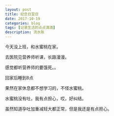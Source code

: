 ```yaml
---
layout: post
title: 纪念日翌日
date: 2017-10-19
categories: blog
tags: [记录生活的点点滴滴]
description: 流水账
---
```


今天没上班，和水蜜桃在家。

去医院见营养师听课，长路漫漫。

感觉都听营养师的要饿死。。

回家后睡到8点

果然在家休息都不想学习的，不怪水蜜桃。

水蜜桃没有吐，我有点担心，哎，好纠结。

虽然知道孕吐加重减轻大都正常，但是我还是有点担心。

